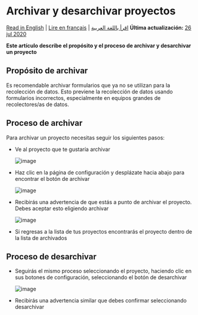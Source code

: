 # Archivar y desarchivar proyectos
<a href="../archiving_projects.html">Read in English</a> | <a href="../fr/archiving_projects.html">Lire en français</a> | <a href="../ar/archiving_projects.html">اقرأ باللغة العربية</a>
**Última actualización:** <a href="https://github.com/kobotoolbox/docs/blob/102fcd123671942ecf7c20504874a5c78d068e9d/source/archiving_projects.md" class="reference">26 jul 2020</a>

**Este artículo describe el propósito y el proceso de archivar y desarchivar un proyecto**

## Propósito de archivar

Es recomendable archivar formularios que ya no se utilizan para la recolección de datos. Esto previene la recolección de datos usando formularios incorrectos, especialmente en equipos grandes de recolectores/as de datos.

## Proceso de archivar

Para archivar un proyecto necesitas seguir los siguientes pasos:

* Ve al proyecto que te gustaría archivar

    ![image](/images/archiving_projects/project.jpg)

* Haz clic en la página de configuración y desplázate hacia abajo para encontrar el botón de archivar

    ![image](/images/archiving_projects/archive_button.jpg)

* Recibirás una advertencia de que estás a punto de archivar el proyecto. Debes aceptar esto eligiendo archivar

    ![image](/images/archiving_projects/archive_popup.jpg)

* Si regresas a la lista de tus proyectos encontrarás el proyecto dentro de la lista de archivados

## Proceso de desarchivar

* Seguirás el mismo proceso seleccionando el proyecto, haciendo clic en sus botones de configuración, seleccionando el botón de desarchivar

    ![image](/images/archiving_projects/unarchive_popup.jpg)

* Recibirás una advertencia similar que debes confirmar seleccionando desarchivar